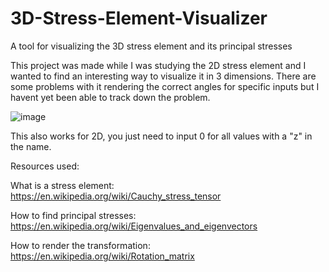 # 3D-Stress-Element-Visualizer
A tool for visualizing the 3D stress element and its principal stresses

This project was made while I was studying the 2D stress element and I wanted to find an interesting way to visualize it in 3 dimensions.
There are some problems with it rendering the correct angles for specific inputs but I havent yet been able to track down the problem.

![image](https://user-images.githubusercontent.com/78044374/195466411-a2d20480-69d0-4cd0-8ad0-c0e2631a80fe.png)

This also works for 2D, you just need to input 0 for all values with a "z" in the name.

Resources used:

What is a stress element:
https://en.wikipedia.org/wiki/Cauchy_stress_tensor

How to find principal stresses:
https://en.wikipedia.org/wiki/Eigenvalues_and_eigenvectors

How to render the transformation:
https://en.wikipedia.org/wiki/Rotation_matrix
